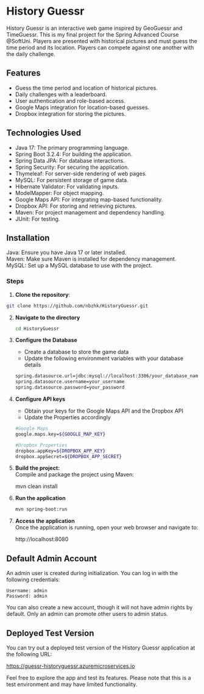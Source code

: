 
# History Guessr

History Guessr is an interactive web game inspired by GeoGuessr and TimeGuessr. This is my final project for the Spring Advanced Course @SoftUni. Players are presented with historical pictures and must guess the time period and its location. Players can compete against one another with the daily challenge.

## Features
* Guess the time period and location of historical pictures.
* Daily challenges with a leaderboard.
* User authentication and role-based access.
* Google Maps integration for location-based guesses.
* Dropbox integration for storing the pictures.

## Technologies Used
* Java 17: The primary programming language.
* Spring Boot 3.2.4: For building the application.
* Spring Data JPA: For database interactions.
* Spring Security: For securing the application.
* Thymeleaf: For server-side rendering of web pages.
* MySQL: For persistent storage of game data.
* Hibernate Validator: For validating inputs.
* ModelMapper: For object mapping.
* Google Maps API: For integrating map-based functionality.
* Dropbox API: For storing and retrieving pictures.
* Maven: For project management and dependency handling.
* JUnit: For testing.

## Installation
Java: Ensure you have Java 17 or later installed.  
Maven: Make sure Maven is installed for dependency management.  
MySQL: Set up a MySQL database to use with the project. 

### Steps
1.  **Clone the repository**:
   ```bash
   git clone https://github.com/nbzhk/HistoryGuessr.git 
   ```
2. **Navigate to the directory**
   ```bash
   cd HistoryGuessr
   ```
3. **Configure the Database**  
    * Create a database to store the game data
    * Update the following environment variables with your database details
    ```bash
    spring.datasource.url=jdbc:mysql://localhost:3306/your_database_name
    spring.datasource.username=your_username
    spring.datasource.password=your_password
    ```
4. **Configure API keys**  
    * Obtain your keys for the Google Maps API and the Dropbox API
    * Update the Properties accordingly     
    ```bash
    #Google Maps
    google.maps.key=${GOOGLE_MAP_KEY}

    #Dropbox Properties
    dropbox.appKey=${DROPBOX_APP_KEY}
    dropbox.appSecret=${DROPBOX_APP_SECRET}
    ```
5. **Build the project:**  
Compile and package the project using Maven:  
    
    mvn clean install
    
6. **Run the application**  
    ```bash
    mvn spring-boot:run
    ```
7. **Access the application**  
Once the application is running, open your web browser and navigate to: 

    http://localhost:8080
    
## Default Admin Account
An admin user is created during initialization. You can log in with the following credentials:

    Username: admin
    Password: admin

You can also create a new account, though it will not have admin rights by default. Only an admin can promote other users to admin status.

## Deployed Test Version
You can try out a deployed test version of the History Guessr application at the following URL:  

https://guessr-historyguessr.azuremicroservices.io

Feel free to explore the app and test its features. Please note that this is a test environment and may have limited functionality.


    
